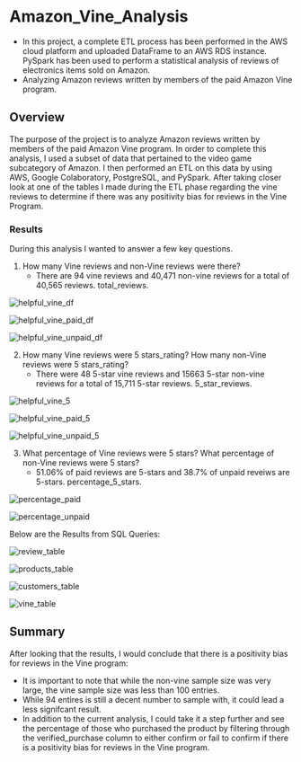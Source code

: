 # Amazon_Vine_Analysis
- In this project, a complete ETL process has been performed in the AWS cloud platform and uploaded DataFrame to an AWS RDS instance. PySpark has been used to perform a statistical analysis of reviews of electronics items sold on Amazon.
- Analyzing Amazon reviews written by members of the paid Amazon Vine program.

## Overview
The purpose of the project is to analyze Amazon reviews written by members of the paid Amazon Vine program. In order to complete this analysis, I used a subset of data that pertained to the video game subcategory of Amazon. I then performed an ETL on this data by using AWS, Google Colaboratory, PostgreSQL, and PySpark. After taking closer look at one of the tables I made during the ETL phase regarding the vine reviews to determine if there was any positivity bias for reviews in the Vine Program.

### Results
During this analysis I wanted to answer a few key questions.

  1. How many Vine reviews and non-Vine reviews were there?
     - There are 94 vine reviews and 40,471 non-vine reviews for a total of 40,565 reviews.
total_reviews.

![helpful_vine_df](./Resources/helpful_vine_df.png)

![helpful_vine_paid_df](./Resources/helpful_vine_paid_df.png)

![helpful_vine_unpaid_df](./Resources/helpful_vine_unpaid_df.png)


  2. How many Vine reviews were 5 stars_rating? How many non-Vine reviews were 5 stars_rating?
     - There were 48 5-star vine reviews and 15663 5-star non-vine reviews for a total of 15,711 5-star reviews.
5_star_reviews.

![helpful_vine_5](./Resources/helpful_vine_5_df.png)

![helpful_vine_paid_5](./Resources/helpful_vine_paid_5_df.png)

![helpful_vine_unpaid_5](./Resources/helpful_vine_unpaid_5_df.png)

  3. What percentage of Vine reviews were 5 stars? What percentage of non-Vine reviews were 5 stars?
     - 51.06% of paid reviews are 5-stars and 38.7% of unpaid reveiws are 5-stars.
percentage_5_stars.

![percentage_paid](./Resources/percentage_paid_5.png)

![percentage_unpaid](./Resources/percentage_unpaid_5.png)

Below are the Results from SQL Queries:

![review_table](./Resources/review_id_table.png)

![products_table](./Resources/products_table.png)

![customers_table](./Resources/customers_table.png)

![vine_table](./Resources/vine_table.png)

## Summary
After looking that the results, I would conclude that there is a positivity bias for reviews in the Vine program:
- It is important to note that while the non-vine sample size was very large, the vine sample size was less than 100 entries. 
- While 94 entires is still a decent number to sample with, it could lead a less signifcant result. 
- In addition to the current analysis, I could take it a step further and see the percentage of those who purchased the product by filtering through the verified_purchase column to either confirm or fail to confirm if there is a positivity bias for reviews in the Vine program.
